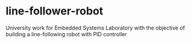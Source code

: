 # line-follower-robot
 University work for Embedded Systems Laboratory with the objective of building a line-following robot with PID controller
